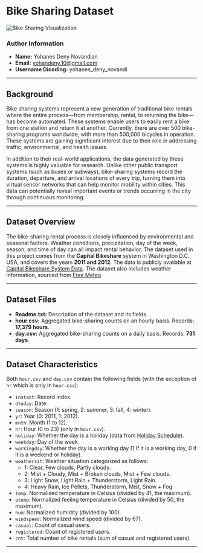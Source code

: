 # Bike Sharing Dataset 
![Bike Sharing Visualization](visualisasi.gif)

### Author Information
- **Name:** Yohanes Deny Novandian
- **Email:** yohandeny.10@gmail.com
- **Username Dicoding:** yohanes_deny_novandi

---

## Background

Bike sharing systems represent a new generation of traditional bike rentals where the entire process—from membership, rental, to returning the bike—has become automated. These systems enable users to easily rent a bike from one station and return it at another. Currently, there are over 500 bike-sharing programs worldwide, with more than 500,000 bicycles in operation. These systems are gaining significant interest due to their role in addressing traffic, environmental, and health issues.

In addition to their real-world applications, the data generated by these systems is highly valuable for research. Unlike other public transport systems (such as buses or subways), bike-sharing systems record the duration, departure, and arrival locations of every trip, turning them into virtual sensor networks that can help monitor mobility within cities. This data can potentially reveal important events or trends occurring in the city through continuous monitoring.

---

## Dataset Overview

The bike-sharing rental process is closely influenced by environmental and seasonal factors. Weather conditions, precipitation, day of the week, season, and time of day can all impact rental behavior. The dataset used in this project comes from the **Capital Bikeshare** system in Washington D.C., USA, and covers the years **2011 and 2012**. The data is publicly available at [Capital Bikeshare System Data](https://capitalbikeshare.com/system-data). The dataset also includes weather information, sourced from [Free Meteo](http://www.freemeteo.com).

---

## Dataset Files

- **Readme.txt:** Description of the dataset and its fields.
- **hour.csv:** Aggregated bike-sharing counts on an hourly basis. Records: **17,379 hours**.
- **day.csv:** Aggregated bike-sharing counts on a daily basis. Records: **731 days**.

---

## Dataset Characteristics

Both `hour.csv` and `day.csv` contain the following fields (with the exception of `hr` which is only in `hour.csv`):

- `instant`: Record index.
- `dteday`: Date.
- `season`: Season (1: spring, 2: summer, 3: fall, 4: winter).
- `yr`: Year (0: 2011, 1: 2012).
- `mnth`: Month (1 to 12).
- `hr`: Hour (0 to 23) (only in `hour.csv`).
- `holiday`: Whether the day is a holiday (data from [Holiday Schedule](http://dchr.dc.gov/page/holiday-schedule)).
- `weekday`: Day of the week.
- `workingday`: Whether the day is a working day (1 if it is a working day, 0 if it is a weekend or holiday).
- `weathersit`: Weather situation categorized as follows:
  - 1: Clear, Few clouds, Partly cloudy.
  - 2: Mist + Cloudy, Mist + Broken clouds, Mist + Few clouds.
  - 3: Light Snow, Light Rain + Thunderstorm, Light Rain.
  - 4: Heavy Rain, Ice Pellets, Thunderstorm, Mist, Snow + Fog.
- `temp`: Normalized temperature in Celsius (divided by 41, the maximum).
- `atemp`: Normalized feeling temperature in Celsius (divided by 50, the maximum).
- `hum`: Normalized humidity (divided by 100).
- `windspeed`: Normalized wind speed (divided by 67).
- `casual`: Count of casual users.
- `registered`: Count of registered users.
- `cnt`: Total number of bike rentals (sum of casual and registered users).

---

